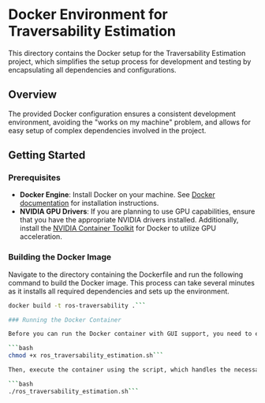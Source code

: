 # Docker Environment for Traversability Estimation

This directory contains the Docker setup for the Traversability Estimation project, which simplifies the setup process for development and testing by encapsulating all dependencies and configurations.

## Overview
The provided Docker configuration ensures a consistent development environment, avoiding the "works on my machine" problem, and allows for easy setup of complex dependencies involved in the project.

## Getting Started

### Prerequisites
- **Docker Engine**: Install Docker on your machine. See [Docker documentation](https://docs.docker.com/get-docker/) for installation instructions.
- **NVIDIA GPU Drivers**: If you are planning to use GPU capabilities, ensure that you have the appropriate NVIDIA drivers installed. Additionally, install the [NVIDIA Container Toolkit](https://github.com/NVIDIA/nvidia-docker) for Docker to utilize GPU acceleration.

### Building the Docker Image
Navigate to the directory containing the Dockerfile and run the following command to build the Docker image. This process can take several minutes as it installs all required dependencies and sets up the environment.

```bash
docker build -t ros-traversability .```

### Running the Docker Container

Before you can run the Docker container with GUI support, you need to ensure the environment is configured correctly for displaying GUIs from Docker to your host machine. Start by making sure the `ros_traversability_estimation.sh` script is executable:

```bash
chmod +x ros_traversability_estimation.sh```

Then, execute the container using the script, which handles the necessary configurations for GPU usage and X server permissions:

```bash
./ros_traversability_estimation.sh```


